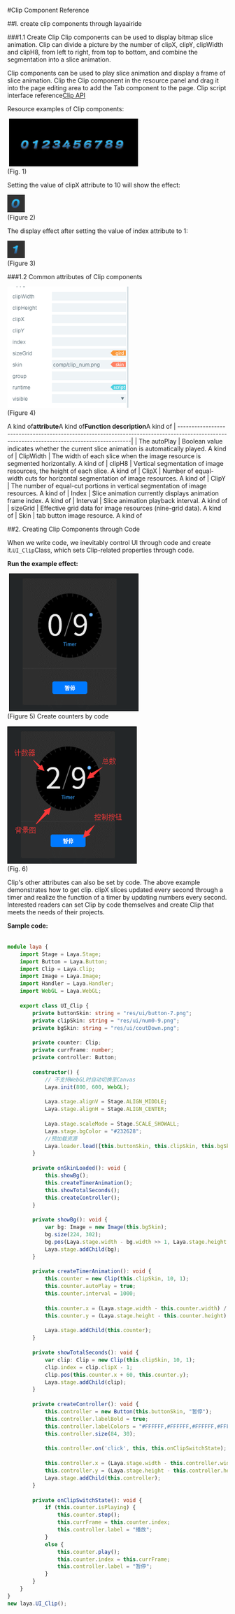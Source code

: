 #Clip Component Reference



##I. create clip components through layaairide

###1.1 Create Clip
Clip components can be used to display bitmap slice animation. Clip can divide a picture by the number of clipX, clipY, clipWidth and clipH8, from left to right, from top to bottom, and combine the segmentation into a slice animation.

Clip components can be used to play slice animation and display a frame of slice animation.
Clip the Clip component in the resource panel and drag it into the page editing area to add the Tab component to the page.
Clip script interface reference[Clip API](http://layaair.ldc.layabox.com/api/index.html?category=Core&class=laya.ui.Clip)

Resource examples of Clip components:



​        ![图片0.png](img/1.png)<br/>
(Fig. 1)

Setting the value of clipX attribute to 10 will show the effect:

​![图片0.png](img/2.png)<br/>
(Figure 2)

The display effect after setting the value of index attribute to 1:

​![图片0.png](img/3.png)<br/>
(Figure 3)

###1.2 Common attributes of Clip components

​![图片0.png](img/4.png)<br/>
(Figure 4)

A kind of**attribute**A kind of**Function description**A kind of
| -------------------------------------------------------------------------------------------------------------------------------------------|
| The autoPlay | Boolean value indicates whether the current slice animation is automatically played. A kind of
| ClipWidth | The width of each slice when the image resource is segmented horizontally. A kind of
| clipH8 | Vertical segmentation of image resources, the height of each slice. A kind of
| ClipX | Number of equal-width cuts for horizontal segmentation of image resources. A kind of
| ClipY | The number of equal-cut portions in vertical segmentation of image resources. A kind of
| Index | Slice animation currently displays animation frame index. A kind of
| Interval | Slice animation playback interval. A kind of
| sizeGrid | Effective grid data for image resources (nine-grid data). A kind of
| Skin | tab button image resource. A kind of



##2. Creating Clip Components through Code

When we write code, we inevitably control UI through code and create it.`UI_Clip`Class, which sets Clip-related properties through code.

**Run the example effect:**

​	![1](gif/1.gif)<br/>
(Figure 5) Create counters by code

​![1](img/5.png)<br/>
(Fig. 6)

Clip's other attributes can also be set by code. The above example demonstrates how to get clip. clipX slices updated every second through a timer and realize the function of a timer by updating numbers every second. Interested readers can set Clip by code themselves and create Clip that meets the needs of their projects.

**Sample code:**


```typescript

module laya {
    import Stage = Laya.Stage;
    import Button = Laya.Button;
    import Clip = Laya.Clip;
    import Image = Laya.Image;
    import Handler = Laya.Handler;
    import WebGL = Laya.WebGL;

    export class UI_Clip {
        private buttonSkin: string = "res/ui/button-7.png";
        private clipSkin: string = "res/ui/num0-9.png";
        private bgSkin: string = "res/ui/coutDown.png";

        private counter: Clip;
        private currFrame: number;
        private controller: Button;

        constructor() {
            // 不支持WebGL时自动切换至Canvas
            Laya.init(800, 600, WebGL);

            Laya.stage.alignV = Stage.ALIGN_MIDDLE;
            Laya.stage.alignH = Stage.ALIGN_CENTER;

            Laya.stage.scaleMode = Stage.SCALE_SHOWALL;
            Laya.stage.bgColor = "#232628";
			//预加载资源
            Laya.loader.load([this.buttonSkin, this.clipSkin, this.bgSkin], Laya.Handler.create(this, this.onSkinLoaded));
        }

        private onSkinLoaded(): void {
            this.showBg();
            this.createTimerAnimation();
            this.showTotalSeconds();
            this.createController();
        }

        private showBg(): void {
            var bg: Image = new Image(this.bgSkin);
            bg.size(224, 302);
            bg.pos(Laya.stage.width - bg.width >> 1, Laya.stage.height - bg.height >> 1);
            Laya.stage.addChild(bg);
        }

        private createTimerAnimation(): void {
            this.counter = new Clip(this.clipSkin, 10, 1);
            this.counter.autoPlay = true;
            this.counter.interval = 1000;

            this.counter.x = (Laya.stage.width - this.counter.width) / 2 - 35;
            this.counter.y = (Laya.stage.height - this.counter.height) / 2 - 40;

            Laya.stage.addChild(this.counter);
        }

        private showTotalSeconds(): void {
            var clip: Clip = new Clip(this.clipSkin, 10, 1);
            clip.index = clip.clipX - 1;
            clip.pos(this.counter.x + 60, this.counter.y);
            Laya.stage.addChild(clip);
        }

        private createController(): void {
            this.controller = new Button(this.buttonSkin, "暂停");
            this.controller.labelBold = true;
            this.controller.labelColors = "#FFFFFF,#FFFFFF,#FFFFFF,#FFFFFF";
            this.controller.size(84, 30);

            this.controller.on('click', this, this.onClipSwitchState);

            this.controller.x = (Laya.stage.width - this.controller.width) / 2;
            this.controller.y = (Laya.stage.height - this.controller.height) / 2 + 110;
            Laya.stage.addChild(this.controller);
        }

        private onClipSwitchState(): void {
            if (this.counter.isPlaying) {
                this.counter.stop();
                this.currFrame = this.counter.index;
                this.controller.label = "播放";
            }
            else {
                this.counter.play();
                this.counter.index = this.currFrame;
                this.controller.label = "暂停";
            }
        }
    }
}
new laya.UI_Clip();
```








 